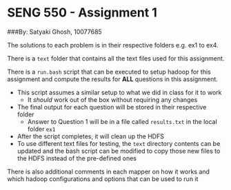 # SENG 550 - Assignment 1
###By: Satyaki Ghosh, 10077685

The solutions to each problem is in their respective folders e.g. ex1 to ex4.

There is a `text` folder that contains all the text files used for this assignment.

There is a `run.bash` script that can be executed to setup hadoop for this assignment
and compute the results for **ALL** questions in this assignment.

* This script assumes a similar setup to what we did in class for it to work
    * It _should_ work out of the box without requiring any changes
* The final output for each question will be stored in their respective folder
    * Answer to Question 1 will be in a file called `results.txt` in the local folder `ex1`
* After the script completes, it will clean up the HDFS
* To use different text files for testing, the `text` directory contents can be updated 
and the bash script can be modified to copy those new files to the HDFS instead 
of the pre-defined ones

There is also additional comments in each mapper on how it works and which hadoop 
configurations and options that can be used to run it
     